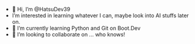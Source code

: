 - 👋 Hi, I’m @HatsuDev39
- I’m interested in learning whatever I can, maybe look into AI stuffs later on.
- 🌱 I’m currently learning Python and Git on Boot.Dev
- 💞️ I’m looking to collaborate on ... who knows!

<!---
HatsuDev39/HatsuDev39 is a ✨ special ✨ repository because its `README.md` (this file) appears on your GitHub profile.
You can click the Preview link to take a look at your changes.
--->
